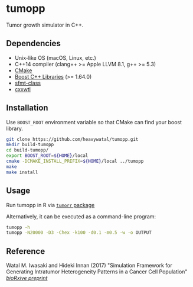 # tumopp
Tumor growth simulator in C++.

## Dependencies

- Unix-like OS (macOS, Linux, etc.)
- C++14 compiler (clang++ >= Apple LLVM 8.1, g++ >= 5.3)
- [CMake](https://cmake.org/)
- [Boost C++ Libraries](http://www.boost.org/) (>= 1.64.0)
- [sfmt-class](//github.com/heavywatal/sfmt-class)
- [cxxwtl](//github.com/heavywatal/cxxwtl)

## Installation

Use `BOOST_ROOT` environment variable so that CMake can find your boost library.

```sh
git clone https://github.com/heavywatal/tumopp.git
mkdir build-tumopp
cd build-tumopp/
export BOOST_ROOT=${HOME}/local
cmake -DCMAKE_INSTALL_PREFIX=${HOME}/local ../tumopp
make
make install
```

## Usage

Run tumopp in R via [`tumorr` package](//github.com/heavywatal/tumorr)

Alternatively, it can be executed as a command-line program:
```sh
tumopp -h
tumopp -N20000 -D3 -Chex -k100 -d0.1 -m0.5 -w -o OUTPUT
```

## Reference

Watal M. Iwasaki and Hideki Innan (2017)
"Simulation Framework for Generating Intratumor Heterogeneity Patterns in a Cancer Cell Population"
[*bioRxive preprint*](https://doi.org/10.1101/109801)
